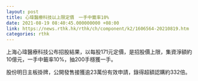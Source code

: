 ```yaml
---
layout: post
title: 心瑋醫療科技以上限定價　一手中籤率10%
date: 2021-08-19 08:40:45.000000000 +08:00
link: https://news.rthk.hk/rthk/ch/component/k2/1606564-20210819.htm
categories: rthk
---
```


上海心瑋醫療科技公布招股結果，以每股171元定價，是招股價上限，集資淨額約10億元，一手中籤率10%，抽200手穩獲一手。

股份明日主板掛牌，公開發售接獲逾23萬份有效申請，錄得超額認購約332倍。
